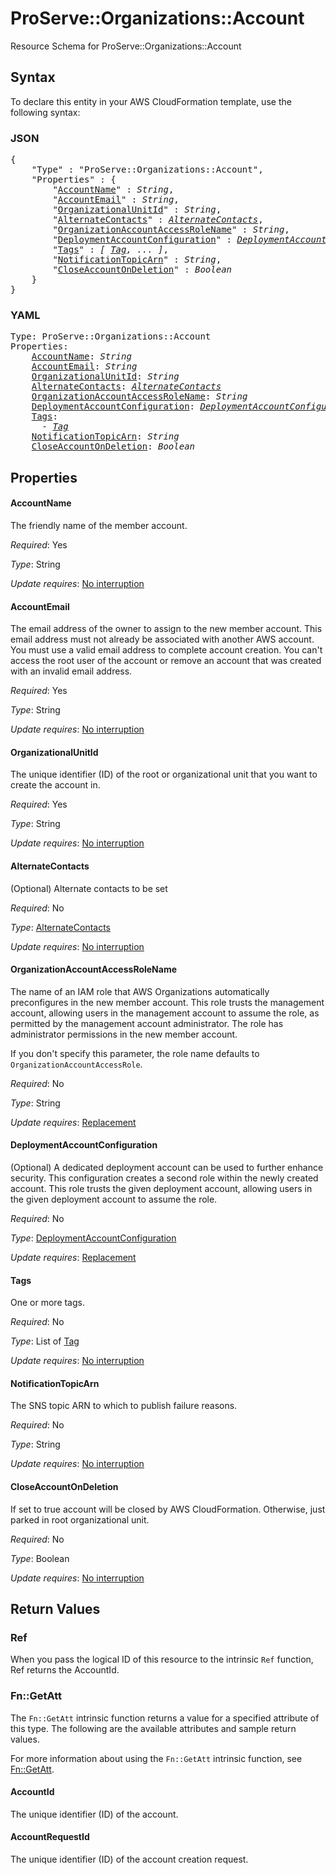 # ProServe::Organizations::Account

Resource Schema for ProServe::Organizations::Account

## Syntax

To declare this entity in your AWS CloudFormation template, use the following syntax:

### JSON

<pre>
{
    "Type" : "ProServe::Organizations::Account",
    "Properties" : {
        "<a href="#accountname" title="AccountName">AccountName</a>" : <i>String</i>,
        "<a href="#accountemail" title="AccountEmail">AccountEmail</a>" : <i>String</i>,
        "<a href="#organizationalunitid" title="OrganizationalUnitId">OrganizationalUnitId</a>" : <i>String</i>,
        "<a href="#alternatecontacts" title="AlternateContacts">AlternateContacts</a>" : <i><a href="alternatecontacts.md">AlternateContacts</a></i>,
        "<a href="#organizationaccountaccessrolename" title="OrganizationAccountAccessRoleName">OrganizationAccountAccessRoleName</a>" : <i>String</i>,
        "<a href="#deploymentaccountconfiguration" title="DeploymentAccountConfiguration">DeploymentAccountConfiguration</a>" : <i><a href="deploymentaccountconfiguration.md">DeploymentAccountConfiguration</a></i>,
        "<a href="#tags" title="Tags">Tags</a>" : <i>[ <a href="tag.md">Tag</a>, ... ]</i>,
        "<a href="#notificationtopicarn" title="NotificationTopicArn">NotificationTopicArn</a>" : <i>String</i>,
        "<a href="#closeaccountondeletion" title="CloseAccountOnDeletion">CloseAccountOnDeletion</a>" : <i>Boolean</i>
    }
}
</pre>

### YAML

<pre>
Type: ProServe::Organizations::Account
Properties:
    <a href="#accountname" title="AccountName">AccountName</a>: <i>String</i>
    <a href="#accountemail" title="AccountEmail">AccountEmail</a>: <i>String</i>
    <a href="#organizationalunitid" title="OrganizationalUnitId">OrganizationalUnitId</a>: <i>String</i>
    <a href="#alternatecontacts" title="AlternateContacts">AlternateContacts</a>: <i><a href="alternatecontacts.md">AlternateContacts</a></i>
    <a href="#organizationaccountaccessrolename" title="OrganizationAccountAccessRoleName">OrganizationAccountAccessRoleName</a>: <i>String</i>
    <a href="#deploymentaccountconfiguration" title="DeploymentAccountConfiguration">DeploymentAccountConfiguration</a>: <i><a href="deploymentaccountconfiguration.md">DeploymentAccountConfiguration</a></i>
    <a href="#tags" title="Tags">Tags</a>: <i>
      - <a href="tag.md">Tag</a></i>
    <a href="#notificationtopicarn" title="NotificationTopicArn">NotificationTopicArn</a>: <i>String</i>
    <a href="#closeaccountondeletion" title="CloseAccountOnDeletion">CloseAccountOnDeletion</a>: <i>Boolean</i>
</pre>

## Properties

#### AccountName

The friendly name of the member account.

_Required_: Yes

_Type_: String

_Update requires_: [No interruption](https://docs.aws.amazon.com/AWSCloudFormation/latest/UserGuide/using-cfn-updating-stacks-update-behaviors.html#update-no-interrupt)

#### AccountEmail

The email address of the owner to assign to the new member account. This email address must not already be associated with another AWS account. You must use a valid email address to complete account creation. You can't access the root user of the account or remove an account that was created with an invalid email address.

_Required_: Yes

_Type_: String

_Update requires_: [No interruption](https://docs.aws.amazon.com/AWSCloudFormation/latest/UserGuide/using-cfn-updating-stacks-update-behaviors.html#update-no-interrupt)

#### OrganizationalUnitId

The unique identifier (ID) of the root or organizational unit that you want to create the account in.

_Required_: Yes

_Type_: String

_Update requires_: [No interruption](https://docs.aws.amazon.com/AWSCloudFormation/latest/UserGuide/using-cfn-updating-stacks-update-behaviors.html#update-no-interrupt)

#### AlternateContacts

(Optional) Alternate contacts to be set

_Required_: No

_Type_: <a href="alternatecontacts.md">AlternateContacts</a>

_Update requires_: [No interruption](https://docs.aws.amazon.com/AWSCloudFormation/latest/UserGuide/using-cfn-updating-stacks-update-behaviors.html#update-no-interrupt)

#### OrganizationAccountAccessRoleName

The name of an IAM role that AWS Organizations automatically preconfigures in the new member account. This role trusts the management account, allowing users in the management account to assume the role, as permitted by the management account administrator. The role has administrator permissions in the new member account.

If you don't specify this parameter, the role name defaults to `OrganizationAccountAccessRole`.

_Required_: No

_Type_: String

_Update requires_: [Replacement](https://docs.aws.amazon.com/AWSCloudFormation/latest/UserGuide/using-cfn-updating-stacks-update-behaviors.html#update-replacement)

#### DeploymentAccountConfiguration

(Optional) A dedicated deployment account can be used to further enhance security. This configuration creates a second role within the newly created account. This role trusts the given deployment account, allowing users in the given deployment account to assume the role.

_Required_: No

_Type_: <a href="deploymentaccountconfiguration.md">DeploymentAccountConfiguration</a>

_Update requires_: [Replacement](https://docs.aws.amazon.com/AWSCloudFormation/latest/UserGuide/using-cfn-updating-stacks-update-behaviors.html#update-replacement)

#### Tags

One or more tags.

_Required_: No

_Type_: List of <a href="tag.md">Tag</a>

_Update requires_: [No interruption](https://docs.aws.amazon.com/AWSCloudFormation/latest/UserGuide/using-cfn-updating-stacks-update-behaviors.html#update-no-interrupt)

#### NotificationTopicArn

The SNS topic ARN to which to publish failure reasons.

_Required_: No

_Type_: String

_Update requires_: [No interruption](https://docs.aws.amazon.com/AWSCloudFormation/latest/UserGuide/using-cfn-updating-stacks-update-behaviors.html#update-no-interrupt)

#### CloseAccountOnDeletion

If set to true account will be closed by AWS CloudFormation. Otherwise, just parked in root organizational unit.

_Required_: No

_Type_: Boolean

_Update requires_: [No interruption](https://docs.aws.amazon.com/AWSCloudFormation/latest/UserGuide/using-cfn-updating-stacks-update-behaviors.html#update-no-interrupt)

## Return Values

### Ref

When you pass the logical ID of this resource to the intrinsic `Ref` function, Ref returns the AccountId.

### Fn::GetAtt

The `Fn::GetAtt` intrinsic function returns a value for a specified attribute of this type. The following are the available attributes and sample return values.

For more information about using the `Fn::GetAtt` intrinsic function, see [Fn::GetAtt](https://docs.aws.amazon.com/AWSCloudFormation/latest/UserGuide/intrinsic-function-reference-getatt.html).

#### AccountId

The unique identifier (ID) of the account.

#### AccountRequestId

The unique identifier (ID) of the account creation request.

